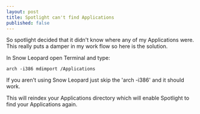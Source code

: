 ```yaml
--- 
layout: post
title: Spotlight can't find Applications
published: false
---
```


So spotlight decided that it didn't know where any of my Applications
were. This really puts a damper in my work flow so here is the
solution.

In Snow Leopard open Terminal and type:

    arch -i386 mdimport /Applications 

If you aren't using Snow Leopard just skip the 'arch -i386' and it should work.

This will reindex your Applications directory which will enable Spotlight to find your Applications again.
